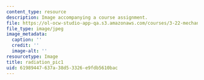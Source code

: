```yaml
---
content_type: resource
description: Image accompanying a course assignment.
file: https://ol-ocw-studio-app-qa.s3.amazonaws.com/courses/3-22-mechanical-behavior-of-materials-spring-2008/61989447637a38d53326e9fdb5610bac_radiation_pic1.jpg
file_type: image/jpeg
image_metadata:
  caption: ''
  credit: ''
  image-alt: ''
resourcetype: Image
title: radiation_pic1
uid: 61989447-637a-38d5-3326-e9fdb5610bac
---
```

